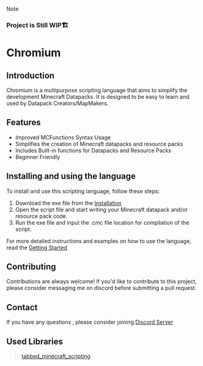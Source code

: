 > [!NOTE]
> ###  **Project is Still WIP🏗️**
# Chromium
## Introduction

Chromium is a multipurpose scripting language that aims to simplify the development Minecraft Datapacks. It is designed to be easy to learn and used by Datapack Creators/MapMakers.

## Features

- Improved MCFunctions Syntax Usage
- Simplifies the creation of Minecraft datapacks and resource packs
- Includes Built-in functions for Datapacks and Resource Packs
- Beginner Friendly

## Installing and using the language

To install and use this scripting language, follow these steps:

1. Download the exe file from the [Installation](https://github.com/ChromiumMC/Chromium/releases/tag/exported)
2. Open the script file and start writing your Minecraft datapack and/or resource pack code.
3. Run the exe file and input the .cmc file location for compilation of the script.

For more detailed instructions and examples on how to use the language, read the [Getting Started](https://github.com/ChromiumMC/Chromium/blob/main/internal%20docs/chromium_tutorial.md)

## Contributing

Contributions are always welcome! If you'd like to contribute to this project, please consider messaging me on discord before submitting a pull request.

## Contact

If you have any questions , please consider joining [Discord Server](https://discord.gg/x3bvraa6q2)

## Used Libraries
> [tabbed_minecraft_scripting](https://github.com/davidkowalk/tabbed_minecraft_scripting)

